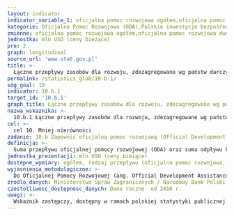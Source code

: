 ```yaml
---
layout: indicator
indicator_variable_1: oficjalna pomoc rozwojowa ogółem,oficjalna pomoc rozwojowa dwustronna ogółem,oficjalna pomoc rozwojowa dwustronna na rzecz krajów najsłabiej rozwiniętych (LDC),oficjalna pomoc rozwojowa dwustronna na rzecz pozostałych krajów o niskich dochodach (LIC),oficjalna pomoc rozwojowa dwustronna na rzecz krajów o średnio-niskich dochodach (LMIC),oficjalna pomoc rozwojowa dwustronna na rzecz krajów o średnio-wysokich dochodach (UMIC),polskie inwestycje bezpośrednie za granicą ogółem,polskie inwestycje bezpośrednie za granicą na rzecz krajów najsłabiej rozwiniętych (LDC),polskie inwestycje bezpośrednie za granicą na rzecz pozostałych krajów o niskich dochodach,polskie inwestycje bezpośrednie za granicą na rzecz krajów o średnio-niskich dochodach (LMIC),polskie inwestycje bezpośrednie za granicą na rzecz krajów o średnio-wysokich dochodach (UMIC)
kategorie: Oficjalna Pomoc Rozwojowa (ODA),Polskie inwestycje bezpośrednie za granicą (BIZ)
zmienne: oficjalna pomoc rozwojowa ogółem,oficjalna pomoc rozwojowa dwustronna ogółem,oficjalna pomoc rozwojowa dwustronna na rzecz krajów najsłabiej rozwiniętych (LDC),oficjalna pomoc rozwojowa dwustronna na rzecz pozostałych krajów o niskich dochodach (LIC),oficjalna pomoc rozwojowa dwustronna na rzecz krajów o średnio-niskich dochodach (LMIC),oficjalna pomoc rozwojowa dwustronna na rzecz krajów o średnio-wysokich dochodach (UMIC);polskie inwestycje bezpośrednie za granicą ogółem,polskie inwestycje bezpośrednie za granicą na rzecz krajów najsłabiej rozwiniętych (LDC),polskie inwestycje bezpośrednie za granicą na rzecz pozostałych krajów o niskich dochodach,polskie inwestycje bezpośrednie za granicą na rzecz krajów o średnio-niskich dochodach (LMIC),polskie inwestycje bezpośrednie za granicą na rzecz krajów o średnio-wysokich dochodach (UMIC)
jednostka: mln USD (ceny bieżące)
pre: 2
graph: longitudinal
source_url: 'www.stat.gov.pl'
title: >-
  Łączne przepływy zasobów dla rozwoju, zdezagregowane wg państw darczyńców i państw odbiorów i rodzaju przepływu (np. oficjalnej pomocy rozwojowej, bezpośrednich inwestycji zagranicznych i innych przepływów)
permalink: /statistics_glob/10-b-1/
sdg_goal: 10
indicator: 10.b.1
target_id: '10.b.1'
graph_title: Łączne przepływy zasobów dla rozwoju, zdezagregowane wg państw darczyńców i państw odbiorów i rodzaju przepływu (np. oficjalnej pomocy rozwojowej, bezpośrednich inwestycji zagranicznych i innych przepływów)
nazwa_wskaznika: >-
  10.b.1 Łączne przepływy zasobów dla rozwoju, zdezagregowane wg państw darczyńców i państw odbiorów i rodzaju przepływu (np. oficjalnej pomocy rozwojowej, bezpośrednich inwestycji zagranicznych i innych przepływów)
cel: >-
  cel 10. Mniej nierówności
zadanie: 10.b Zapewnić oficjalną pomoc rozwojową (Official Development Assistance) i przepływ środków finansowych, w tym bezpośrednie inwestycje zagraniczne do krajów najbardziej potrzebujących, w szczególności do państw najmniej rozwiniętych, krajów afrykańskich, małych państw wyspiarskich i tych bez dostępu do morza, zgodnie z krajowymi planami i programami tych krajów
definicja: >-
  Suma przepływu oficjalnej pomocy rozwojowej (ODA) oraz suma odpływu kapitału z tytułu polskich inwestycji bezpośednich za granicą (BIZ), wyrażona w mln PLN.
jednostka_prezentacji: mln USD (ceny bieżące)
dostepne_wymiary: ogółem, rodzaj przepływu (oficjalna pomoc rozwojowa, bezpośrednie inwestycje zagraniczne), kraje według grup dochodowych
wyjasnienia_metodologiczne: >-
  Do Oficjalnej Pomocy Rozwojowej (ang. Official Development Assistance – ODA) zaliczane są darowizny i pożyczki przekazywane przez instytucje rządowe lub organizacje międzynarodowe, mające na celu wsparcie rozwoju gospodarczego i dobrobytu w krajach rozwijających się. Pożyczki są uważane jako ODA wtedy, gdy zawierają element darowizny o wartości udzielanej pomocy przynajmniej: 45% dla krajów najsłabiej rozwiniętych i innych krajów o niskich dochodach (least developed countries and other low income countires – LDCs & other LICs), wyliczony przy stopie dyskontowej 9%, 15% dla krajów o średnich i niskich dochodach (lower middle income countries – LMICs), wyliczony przy stopie dyskontowej 7%, 10% dla krajów o średniowysokim dochodzie (upper middle income countries – UMICs), wyliczony przy stopie dyskontowej 6%. Do ODA zaliczana jest również pomoc techniczna, mająca na celu rozwój zasobów ludzkich, podniesienie kwalifikacji oraz możliwości technicznych i produkcyjnych krajów rozwijających się. Pomoc ta polega między innymi na przekazywaniu wiedzy i doświadczeń w postaci szkoleń, delegowania ekspertów, inicjowania badań i/lub pokrywania wynikających z tego kosztów.Do ODA nie zalicza się dotacji przeznaczonych na wydatki wojskowe.Warunkiem zaklasyfikowania współpracy jako Oficjalnej Pomocy Rozwojowej jest to, aby kraj partnerski, na rzecz którego udzielane jest wsparcie, znajdował się na liście Komitetu Pomocy Rozwojowej OECD (Development Assistance Committee).W zależności od sposobu realizacji pomocy możemy wyróżnić : pomoc dwustronną – podejmowana przez donatora bezpośrednio w kraju partnerskim bądź poprzez organizację międzynarodową w formie wpłaty celowej na rzecz kraju partnerskiego (earmarked contribution) lub w formie wpłaty na określony program/fundusz zarządzany przez organizację, pomoc wielostronną – udzielana w formie wpłat do budżetów ogólnych organizacji międzynarodowych, których lista jest corocznie aktualizowana przez Sekretariat DAC OECD. Z uwagi na trwający aktualnie proces modernizacji ODA spodziewamy się, że od 2018 r. wskaźnik ODA będzie prezentowany w formie ekwiwalentu grantu, uwzględniającej jedynie element grantu pomnożony przez wartość danego przepływu. Zniknie zatem podział na wydatkowanie ODA brutto i netto. Dodatkowo trwają prace nad włączeniem do ODA innych przepływów, np. kwot zmobilizowanych przez sektor publiczny z instrumentów sektora prywatnego. Aktualnie konstruowany jest alternatywny do ODA wskaźnik TOSSD (Total Oficial Support for Sustainable Development), który będzie mierzyć środki przeznaczane na wdrożenie SDGs.Oficjalna Pomoc Rozwojowa w Polsce świadczona jest na podstawie ustawy o współpracy rozwojowej z dnia 16 września 2011 r. (Dz.U. 2011 r., Nr 234, poz. 1386). Polska współpraca rozwojowa prowadzona jest w oparciu o Wieloletni Program Współpracy Rozwojowej opracowywany na okres minimum 4 lat. Ustawa definiuje współpracę rozwojową jako ogół działań podejmowanych przez organy administracji rządowej w celu udzielenia państwom rozwijającym się pomocy rozwojowej, pomocy humanitarnej oraz realizację działań edukacyjnych na rzecz podniesienia świadomości i zrozumienia problemów i współzależności globalnych.Za zagadnienia związane z pomocą rozwojową w Polsce odpowiedzialne jest Ministerstwo Spraw Zagranicznych, które opracowało „Wieloletni program współpracy rozwojowej na lata 2016-2020", w oparciu o który polska współpraca rozwojowa koncentruje się na krajach Partnerstwa Wschodniego (Białoruś, Gruzja, Mołdawia, Ukraina) oraz Afryki, Azji i Bliskiego Wschodu (Etiopia, Kenia, Mjanma, Palestyna, Senegal, Tanzania). Polska współpraca rozwojowa służy wzmocnieniu rządów prawa i wspieraniu reform decentralizacyjnych oraz zwalczaniu korupcji, a także przestrzeganiu praw człowieka i swobód obywatelskich. Wśród celów współpracy rozwojowej są: poprawa opieki zdrowotnej i dostępu do edukacji oraz wsparcie dla przedsiębiorczości i rolnictwa, a także ochrona środowiska naturalnego, w tym zapobieganie skutkom klęsk żywiołowych. Działania objęte programem finansowane są ze środków Ministerstwa Spraw Zagranicznych, rezerwy celowej budżetu państwa przeznaczonej na współpracę rozwojową i funduszy innych resortów.Bezpośrednie inwestycje zagraniczne to inaczej przepływy kapitału przez granice państw polegające na zakupie istniejącego przedsiębiorstwa lub na utworzeniu nowej firmy przez inwestora zagranicznego, co oznacza, że inwestor zagraniczny staje się współwłaścicielem lub właścicielem przedsiębiorstwa funkcjonującego w danym kraju.Bezpośrednie inwestycje zagraniczne oznaczają długotrwałą współpracę, będącą odzwierciedleniem trwałego zainteresowania inwestora. Inwestycje to aktywa finansowe, nieruchomości lub wartości niematerialne i prawne, które nie są użytkowane przez daną jednostkę, lecz zostały nabyte w celu osiągnięcia korzyści ekonomicznych. Oznaczają one wydatki ponoszone w celu zwiększenia zasobów kapitału produkcyjnego, którym dysponuje jednostka.Inwestycje bezpośrednie odzwierciedlają długotrwałe udziały jednostki rezydenta jednej gospodarki (inwestor bezpośredni) w jednostce rezydenta innej gospodarki (przedsiębiorstwo inwestycji bezpośrednich) i obejmują transakcje zawarte między nimi.Znak (+) oznacza odpływ kapitału z Polski, znak (-) oznacza wycofanie do Polski.Kraje prezentowane według grup dochodowych zgodnie z częścią I wykazu beneficjentów pomocy DAC OECD (Part I of the OEC DAC List of Aid Recipients).
zrodlo_danych: Ministerstwo Spraw Zagranicznych / Narodowy Bank Polski
czestotliwosc_dostępnosc_danych: Dane roczne  od 2010 r.
uwagi: >-
  Wskaźnik zastępczy, dostępny w ramach polskiej statystyki publicznej.Wskaźnikiem zasadniczym, przyjętym przez ONZ, monitorującym cel 10.b Agendy 2030, jest wskaźnik 10.b.1 Łączne przepływy zasobów dla rozwoju, zdezagregowane wg państw darczyńców i państw odbiorów i rodzaju przepływu (np. oficjalnej pomocy rozwojowej, bezpośrednich inwestycji zagranicznych i innych przepływów).
---
```

